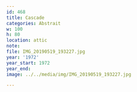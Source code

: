 ```yaml
---
id: 468
title: Cascade
categories: Abstrait
w: 100
h: 80
location: attic
note:
file: IMG_20190519_193227.jpg
year: '1972'
year_start: 1972
year_end:
image: ../../media/img/IMG_20190519_193227.jpg

---
```

